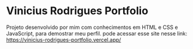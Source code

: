 # Vinicius Rodrigues Portfolio
Projeto desenvolvido por mim com conhecimentos em HTML e CSS e JavaScript, para demostrar meu perfil.
pode acessar esse site nesse link: https://vinicius-rodrigues-portfolio.vercel.app/
